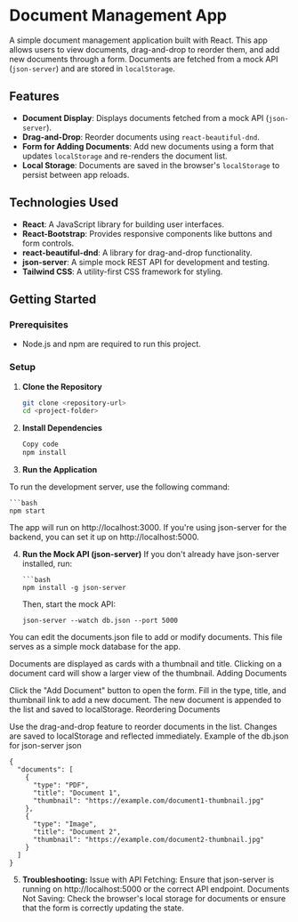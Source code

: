 # Document Management App

A simple document management application built with React. This app allows users to view documents, drag-and-drop to reorder them, and add new documents through a form. Documents are fetched from a mock API (`json-server`) and are stored in `localStorage`.

## Features

- **Document Display**: Displays documents fetched from a mock API (`json-server`).
- **Drag-and-Drop**: Reorder documents using `react-beautiful-dnd`.
- **Form for Adding Documents**: Add new documents using a form that updates `localStorage` and re-renders the document list.
- **Local Storage**: Documents are saved in the browser's `localStorage` to persist between app reloads.

## Technologies Used

- **React**: A JavaScript library for building user interfaces.
- **React-Bootstrap**: Provides responsive components like buttons and form controls.
- **react-beautiful-dnd**: A library for drag-and-drop functionality.
- **json-server**: A simple mock REST API for development and testing.
- **Tailwind CSS**: A utility-first CSS framework for styling.

## Getting Started

### Prerequisites

- Node.js and npm are required to run this project.

### Setup

1. **Clone the Repository**
   ```bash
   git clone <repository-url>
   cd <project-folder>
   ```
2. **Install Dependencies**
   ```bash
   Copy code
   npm install
   ```
3. **Run the Application**

To run the development server, use the following command:

    ```bash
    npm start

The app will run on http://localhost:3000. If you're using json-server for the backend, you can set it up on http://localhost:5000.

4.  **Run the Mock API (json-server)** If you don't already have json-server installed, run:

        ```bash
        npm install -g json-server

    Then, start the mock API:

        json-server --watch db.json --port 5000

You can edit the documents.json file to add or modify documents. This file serves as a simple mock database for the app.

Documents are displayed as cards with a thumbnail and title.
Clicking on a document card will show a larger view of the thumbnail.
Adding Documents

Click the "Add Document" button to open the form.
Fill in the type, title, and thumbnail link to add a new document.
The new document is appended to the list and saved to localStorage.
Reordering Documents

Use the drag-and-drop feature to reorder documents in the list.
Changes are saved to localStorage and reflected immediately.
Example of the db.json for json-server
json

```
{
  "documents": [
    {
      "type": "PDF",
      "title": "Document 1",
      "thumbnail": "https://example.com/document1-thumbnail.jpg"
    },
    {
      "type": "Image",
      "title": "Document 2",
      "thumbnail": "https://example.com/document2-thumbnail.jpg"
    }
  ]
}
```

5. **Troubleshooting:**
   Issue with API Fetching: Ensure that json-server is running on http://localhost:5000 or the correct API endpoint.
   Documents Not Saving: Check the browser's local storage for documents or ensure that the form is correctly updating the state.
